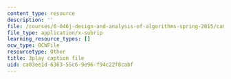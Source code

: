 ```yaml
---
content_type: resource
description: ''
file: /courses/6-046j-design-and-analysis-of-algorithms-spring-2015/ca03ee1d636355c69e96f94c22f8cabf_ojdXVFQfZPw.vtt
file_type: application/x-subrip
learning_resource_types: []
ocw_type: OCWFile
resourcetype: Other
title: 3play caption file
uid: ca03ee1d-6363-55c6-9e96-f94c22f8cabf
---
```

